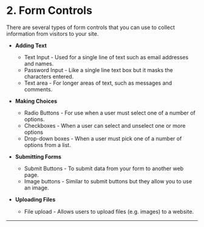 # 2. Form Controls

There are several types of form controls that you can use to collect information from visitors to your site.
- **Adding Text**
	- Text Input - Used for a single line of text such as email addresses and names.
	- Password Input - Like a single line text box but it masks the characters entered.
	- Text area - For longer areas of text, such as messages and comments.

- **Making Choices**
	- Radio Buttons - For use when a user must select one of a number of options.
	- Checkboxes - When a user can select and unselect one or more options
	- Drop-down boxes - When a user must pick one of a number of options from a list.

- **Submitting Forms**
	- Submit Buttons - To submit data from your form to another web page.
	- Image buttons - Similar to submit buttons but they allow you to use an image.
- **Uploading Files**
	- File upload - Allows users to upload ﬁles (e.g. images) to a website.

---
